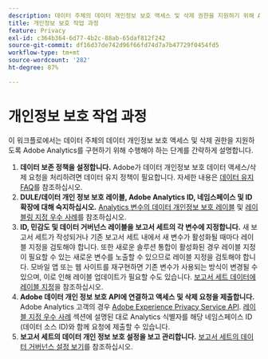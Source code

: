```yaml
---
description: 데이터 주체의 데이터 개인정보 보호 액세스 및 삭제 권한을 지원하기 위해 Adobe Analytics 구현을 활성화하는 절차에 대해 설명합니다.
title: 개인정보 보호 작업 과정
feature: Privacy
exl-id: c364b364-6d77-4b2c-88ab-65daf812f242
source-git-commit: df16d37de742d96f66fd74d7a7b47729f0454fd5
workflow-type: tm+mt
source-wordcount: '282'
ht-degree: 87%

---
```


# 개인정보 보호 작업 과정

이 워크플로에서는 데이터 주체의 데이터 개인정보 보호 액세스 및 삭제 권한을 지원하도록 Adobe Analytics를 구현하기 위해 수행해야 하는 단계를 간략하게 설명합니다.

1. **데이터 보존 정책을 설정합니다.** Adobe가 데이터 개인정보 보호 데이터 액세스/삭제 요청을 처리하려면 데이터 유지 정책이 필요합니다.  자세한 내용은 [데이터 유지 FAQ](/help/technotes/data-retention.md)를 참조하십시오.
1. **DULE/데이터 개인 정보 보호 레이블, Adobe Analytics ID, 네임스페이스 및 ID 확장에 대해 숙지하십시오.** [Analytics 변수의 데이터 개인정보 보호 레이블](/help/admin/c-data-governance/gdpr-labels.md) 및 [레이블링 지정 우수 사례](/help/admin/c-data-governance/gdpr-analytics-ids.md)를 참조하십시오.
1. **ID, 민감도 및 데이터 거버넌스 레이블을 보고서 세트의 각 변수에 지정합니다.** 새 보고서 세트가 작성되거나 기존 보고서 세트 내에서 새 변수가 활성화될 때마다 레이블 지정을 검토해야 합니다. 또한 새로운 솔루션 통합이 활성화된 경우 레이블 지정이 필요할 수 있는 새로운 변수를 노출할 수 있으므로 레이블 지정을 검토해야 합니다. 모바일 앱 또는 웹 사이트를 재구현하면 기존 변수가 사용되는 방식이 변경될 수 있으며, 이로 인해 레이블 업데이트가 필요할 수도 있습니다. [보고서 세트 데이터에 레이블 지정](/help/admin/c-data-governance/gdpr-setup-reportsuite.md)을 참조하십시오.
1. **Adobe 데이터 개인 정보 보호 API에 연결하고 액세스 및 삭제 요청을 제출합니다.** Adobe Analytics 고객의 경우 [Adobe Experience Privacy Service API](https://experienceleague.adobe.com/docs/experience-platform/privacy/api/overview.html?lang=en). [레이블 지정 우수 사례](/help/admin/c-data-governance/gdpr-analytics-ids.md) 섹션에 설명된 대로 Analytics 식별자를 해당 네임스페이스 ID (데이터 소스 ID)와 함께 요청에 제출할 수 있습니다.
1. **보고서 세트의 데이터 개인 정보 보호 설정을 보고 관리합니다.** [보고서 세트의 데이터 거버넌스 설정 보기](/help/admin/c-data-governance/gdpr-view-settings.md)를 참조하십시오.
